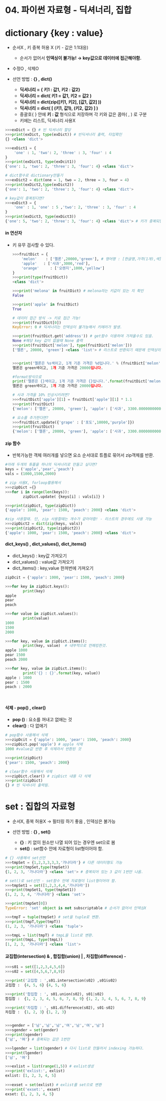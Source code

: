 # 04. 파이썬 자료형 - 딕셔너리, 집합

# dictionary {key : value}

- 순서X , 키 중복 허용 X (키 - 값은 1:1대응)
  - 순서가 없어서 **인덱싱이 불가능! → key값으로 데이터에 접근해야함.**

- 수정O , 삭제O

- 선언 방법 : **{} , dict()**
  - **딕셔너리 = { 키1 : 값1, 키2 : 값2}**
  - **딕셔너리 = dict( 키1 = 값1, 키2 = 값2 )**
  - **딕셔너리 = dict(zip([키1, 키2], [값1, 값2] ))**
  - **딕셔너리 = dict( [ (키1, 값1), (키2, 값2) ] )**
  - 중괄호{ } 안에 **키 : 값** 형식으로 저장하며 각 키와 값은 콤마( , ) 로 구분
  - 키에는 리스트, 딕셔너리 사용X

```python
>>>exDict = {} # 빈 딕셔너리 할당
>>>print(exDict, type(exDict)) # 빈딕셔너리 출력, 타입확인
{} <class 'dict'>

>>>exDict1 = {
    'one' : 1, 'two': 2, 'three' : 3, 'four' : 4
}
>>>print(exDict1, type(exDcit1)) 
{'one': 1, 'two': 2, 'three': 3, 'four': 4} <class 'dict'>

# dict함수로 dictionary만들기
>>>exDict2 = dict(one = 1, two = 2, three = 3, four = 4)
>>>print(exDict2,type(exDict2))
{'one': 1, 'two': 2, 'three': 3, 'four': 4} <class 'dict'>

# key값이 중복된다면?
>>>exDict3 = {
    'one' : 1, 'one' : 5 ,'two': 2, 'three' : 3, 'four' : 4
}
>>>print(exDict3, type(exDict3))
{'one': 5, 'two': 2, 'three': 3, 'four': 4} <class 'dict'> # 키가 중복되면 중복되는 값 중 가장 뒤에 있던 값만 사용.
```

#### in 연산자

- 키 유무 검사할 수 있다.

  ```python
  >>>fruitDict = {
      'melon'    : ['멜론',20000,'green'], # 영어명 : [한글명,가격(1개),색] 
      'apple'   : ['사과',3000,'red'],
      'orange'     : ['오렌지',1000,'yellow']
  }
  >>>print(type(fruitDict))
  <class 'dict'>
  
  >>>print('melona' in fruitDict) # melona라는 키값이 있는 지 확인
  False
  
  >>>print('apple' in fruitDict)
  True
  
  # 데이터 접근 방식 -> 키로 접근 가능!
  >>>print(fruitDict[0])
  KeyError: 0 # 딕셔너리는 인덱싱이 불가능해서 키에러가 발생.
  
  >>>print(fruitDict.get('address')) # get함수 이용하여 가져올수도 있음.
  None #해당 key 값이 없을때 None 출력
  >>>print(fruitDict['melon'], type(fruitDict['melon']))
  ['멜론', 20000, 'green'] <class 'list'> # 리스트로 반환되기 때문에 인덱싱이 가능하다!
  
  
  >>>print('멜론은 %s색이고, 1개 기준 가격은 %d입니다.' % (fruitDict['melon'][2],fruitDict['melon'][1]))
  멜론은 green색이고, 1개 기준 가격은 20000입니다.
  
  #format방식으로
  print('멜론은 {}색이고, 1개 기준 가격은 {}입니다.'.format(fruitDict['melon'][2],fruitDict['melon'][1]))
  멜론은 green색이고, 1개 기준 가격은 20000입니다.
  
  # 사과 가격을 10% 인상시키려면? 
  >>>fruitDict['apple'][1] = fruitDict['apple'][1] * 1.1
  >>>print(fruitDict)
  {'melon': ['멜론', 20000, 'green'], 'apple': ['사과', 3300.0000000000005, 'red'], 'orange': ['오렌지', 1000, 'yellow']}
  
  # 요소를 추가한다면?
  >>>fruitDict.update({'grape' : ['포도',10000,'purple']})
  >>>print(fruitDict)
  {'melon': ['멜론', 20000, 'green'], 'apple': ['사과', 3300.0000000000005, 'red'], 'orange': ['오렌지', 1000, 'yellow'], 'grape': ['포도', 10000, 'purple']}
  
  ```

  

#### zip 함수 

- 반복가능한 객체 여러개를 넣으면 요소 순서대로 튜플로 묶어서 zip객체를 반환.

```python
#아래 두개의 튜플을 하나의 딕셔너리로 만들고 싶다면?
keys = ('apple','pear','peach')
vals = (1000,1500,2000)

# zip 사용X, forloop활용해서
>>>zipDict ={}
>>>for i in range(len(keys)):
    	zipDict.update( {keys[i] : vals[i]} )

>>>print(zipDict, type(zipDict))
{'apple': 1000, 'pear': 1500, 'peach': 2000} <class 'dict'>

#zip 사용할때. 단, zip 사용할때는 개수가 같아야함! - 리스트의 경우에도 사용 가능
>>>zipDict2 = dict(zip(keys, vals))
>>>print(zipDict2, type(zipDict2))
{'apple': 1000, 'pear': 1500, 'peach': 2000} <class 'dict'>

```



#### dict_keys() , dict_values(), dict_items()

- dict_keys() : key값 가져오기
- dict_values() : value값 가져오기
- dict_items() : key,value 한꺼번에 가져오기

```python
zipDcit = {'apple': 1000, 'pear': 1500, 'peach': 2000}

>>>for key in zipDict.keys():
    	print(key)
apple
pear
peach

>>>for value in zipDict.values():
    	print(value)
1000
1500
2000

>>>for key, value in zipDict.items():
    	print(key, value)  # 내부적으로 언패킹한것.
apple 1000
pear 1500
peach 2000

>>>for key, value in zipDict.items():
    	print('{} : {}'.format(key, value))
apple : 1000
pear : 1500
peach : 2000

    
```



#### 삭제 - pop() , clear()

- **pop ()** : 요소를 꺼내고 없애는 것
- **clear()** : 다 없애기

```python
# pop함수 사용해서 삭제
>>>zipDcit = {'apple': 1000, 'pear': 1500, 'peach': 2000}
>>>zipDict.pop('apple') # apple 삭제
1000 #value값 반환 후 삭제라서 반환된 것

>>>print(zipDict)
{'pear': 1500, 'peach': 2000}

# clear함수 사용해서 삭제
>>>zipDict.clear() # zipDict 내용 다 삭제
>>>print(zipDict)
{} # 빈 딕셔너리 출력됨.
```



# set : 집합의 자료형

- 순서X, 중복 허용X → 필터링 하기 좋음 , 인덱싱은 불가능

- 선언 방법 : **{} , set()**
  - **{}** :  키 없이 원소만 나열 되어 있는 경우엔 set으로 봄
  - **set()** : set함수 안에 자료형이 list형이어야 함.

```python 
# {} 사용해서 set선언
>>>tmpSet = {1,2,3,3,3,3,'가나다라'} # 다른 데이터형도 가능
>>>print(tmpSet,type(tmpSet))  
{1, 2, 3, '가나다라'} <class 'set'> # 중복되어 있는 3 값이 1번만 나옴.

# set()로 set선언 - set함수 안에 자료형이 list형이어야 함.
>>>tmpSet1 = set([1,2,3,4,4,'가나다라'])
>>>print(tmpSet1, type(tmpSet1))
{1, 2, 3, 4, '가나다라'} <class 'set'>

>>>print(tmpSet[0]) 
TypeError: 'set' object is not subscriptable # 순서가 없어서 인덱싱X

>>>tmpT = tuple(tmpSet) # set을 tuple로 변환.
>>>print(tmpT,type(tmpT))
(1, 2, 3, '가나다라') <class 'tuple'>

>>>tmpL = list(tmpT) # tmpL을 list로 변환. 
>>>print(tmpL, type(tmpL))
[1, 2, 3, '가나다라'] <class 'list'>
```



#### 교집합(intersection) & , 합집합(union) | , 차집합(difference) -

```python
>>>s01 = set([1,2,3,4,5,6])
>>>s02 = set([4,5,6,7,8,9])

>>>print('교집합 : ',s01.intersection(s02) ,s01&s02)
교집합 :  {4, 5, 6} {4, 5, 6}

>>>print('합집합 : ', s01.union(s02), s01|s02)
합집합 :  {1, 2, 3, 4, 5, 6, 7, 8, 9} {1, 2, 3, 4, 5, 6, 7, 8, 9}

>>>print('차집합 : ', s01.difference(s02), s01-s02)
차집합 :  {1, 2, 3} {1, 2, 3}


>>>gender = ['남','남','남','여','남','여','남']
>>>sgender = set(gender)
>>>print(sgender) 
{'남', '여'} # 중복되는 값은 1번만 

>>>lgender = list(sgender) # 다시 list로 만들어서 indexing 가능하다.
>>>print(lgender)
['남', '여']

>>>exlist = list(range(1,5)) # exlist생성
>>>print('exlist:', exlist)
exlist: [1, 2, 3, 4, 5]
    
>>>exset = set(exlist) # exlist를 set으로 변환 
>>>print('exset:', exset)
exset: {1, 2, 3, 4, 5}
```

